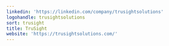 ```yaml
---
linkedin: 'https://linkedin.com/company/trusightsolutions'
logohandle: trusightsolutions
sort: trusight
title: TruSight
website: 'https://trusightsolutions.com/'
---
```

